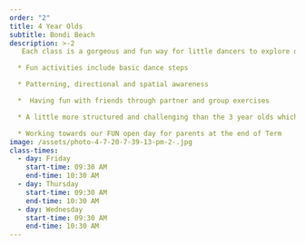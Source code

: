 ```yaml
---
order: "2"
title: 4 Year Olds
subtitle: Bondi Beach
description: >-2
   Each class is a gorgeous and fun way for little dancers to explore dance with the right balance between structure and creativity. Dancers will learn proper ballet steps and positions developing a quality foundation to move up to the Pre-Primary Royal Academy of Dance level.

  * Fun activities include basic dance steps

  * Patterning, directional and spatial awareness

  *  Having fun with friends through partner and group exercises

  * A little more structured and challenging than the 3 year olds which helps in their preparation for their future school days

  * Working towards our FUN open day for parents at the end of Term
image: /assets/photo-4-7-20-7-39-13-pm-2-.jpg
class-times:
  - day: Friday
    start-time: 09:30 AM
    end-time: 10:30 AM
  - day: Thursday
    start-time: 09:30 AM
    end-time: 10:30 AM
  - day: Wednesday
    start-time: 09:30 AM
    end-time: 10:30 AM
---
```

